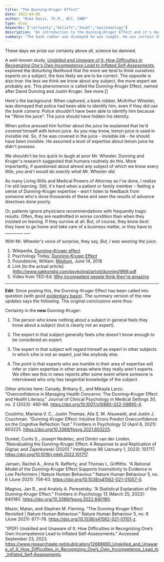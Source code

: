 ```yaml
---
title: "The Dunning-Kruger Effect" 
date: 2022-04-05
author: "Mike Davis, Th.M., BCC, CWMF"
type: blog
keywords: ["certainty","beliefs","doubt","epistemology"]
description: "An introduction to the Dunning-Kruger Effect and it's demonstration of human certainty, bordering on hubris."
summary: "The bank robber was dismayed he was caught. He was certain the police could never catch him because he was wearing The Juice."
---
```

These days we prize our certainty above all, science be damned. 

A well-known study,  [*Unskilled and Unaware of It: How Difficulties in Recognizing One's Own Incompetence Lead to Inflated Self-Assessments*](https://en.wikipedia.org/wiki/Dunning%E2%80%93Kruger_effect), explored the disturbing likelihood that the more we tend to think ourselves experts on a subject, the less likely we are to be correct. The opposite is also true: the less we think we know about any subject, the more expert we probably are. This phenomenon is called the Dunning-Kruger Effect, named after David Dunning and Justin Kruger. See more []

Here's the background. When captured, a bank robber, McArthur Wheeler, was dismayed that police had been able to identify him, even if they *did use the bank camera*. Police shouldn't have been able to identify him because he "Wore the juice". The juice should have hidden his identity. 

When police pressed him further about *the juice* he explained that he'd covered himself with lemon juice. As you may know, lemon juice is used in *invisible ink*. So, if he was covered in the juice - invisible ink - he should have been invisible. He assumed a level of expertise about lemon juice he didn't possess.  

We shouldn't be too quick to laugh at poor Mr. Wheeler. Dunning and Kruger's research suggested that humans routinely do this. More importantly, if questioned about almost any subject of which we know avery little, *you and I would do exactly what Mr. Wheeler did.*

As many Living Wills and Medical Powers of Attorney as I've done, I realize I'm still learning. Still, it's hard when a patient or family member - feeling a sense of Dunning-Kruger expertise - won't listen to feedback from someone who's done thousands of these and seen the results of advance directives done poorly. 

Or, patients ignore physicians recommendations with frequently tragic results. Often, they are readmitted in worse condition than when they insisted on leaving. If they survive at all. But, of course, they know *best*: they have to go home and take care of a business matter, or they have to _________ ___. 
 
With Mr. Wheeler's voice of surprise, they say, *But, I was wearing the juice.*
  

1. Wikipedia, [Dunning–Kruger effect](https://en.wikipedia.org/wiki/Dunning%E2%80%93Kruger_effect)
2. Psychology Today, [Dunning-Kruger Effect](https://www.psychologytoday.com/us/basics/dunning-kruger-effect)
3. Poundstone, William: [Medium](https://medium.com/@littlebrown/i-wore-the-juice-the-dunning-kruger-effect-f8ac3299eb1), June 14, 2016
4. Link [to the actual article](http://www.sakkyndig.com/psykologi/artvit/dunning1999.pdf
5. Video from TED-Ed: [Why incompetent people think they're amazing](https://www.google.com/url?sa=t&rct=j&q=&esrc=s&source=web&cd=&cad=rja&uact=8&ved=2ahUKEwjI7IKQtv32AhXtg2oFHS3yDgcQtwJ6BAgDEAI&url=https%3A%2F%2Fwww.youtube.com%2Fwatch%3Fv%3DpOLmD_WVY-E&usg=AOvVaw3etzHfZ7CnV4WP7sY7YA6l)

***

**Edit**: Since posting this, the Dunning-Kruger Effect has been called into question (with good [evidentiary basis]([](https://www.nature.com/articles/s41562-021-01101-z))). The summary version of the new updates says the following. The original conclusions were thus:

Certainty in the **new** Dunning-Kruger:
1. The person who knew nothing about a subject in general feels they know about a subject (but is clearly not an expert).

2. The expert in that subject generally feels s/he doesn't know enough to be considered an expert.

3. The expert in that subject will regard himself as expert in other subjects in which s/he is not an expert, just like anybody else.

4. The point is that experts who are humble in their area of expertise will infer or claim expertise in other areas where they really aren't experts. We often see this in news reports after some event where someone is interviewed who only has tangential knowledge of the subject. 

Other articles here: Canady, Brittany E., and Mikayla Larzo. “Overconfidence in Managing Health Concerns: The Dunning–Kruger Effect and Health Literacy.” Journal of Clinical Psychology in Medical Settings 30, no. 2 (2023): 460–68. https://doi.org/10.1007/s10880-022-09895-4.

Coutinho, Mariana V. C., Justin Thomas, Alia S. M. Alsuwaidi, and Justin J. Couchman. “Dunning-Kruger Effect: Intuitive Errors Predict Overconfidence on the Cognitive Reflection Test.” Frontiers in Psychology 12 (April 8, 2021): 603225. https://doi.org/10.3389/fpsyg.2021.603225.

Dunkel, Curtis S., Joseph Nedelec, and Dimitri van der Linden. “Reevaluating the Dunning-Kruger Effect: A Response to and Replication of Gignac and Zajenkowski (2020).” Intelligence 96 (January 1, 2023): 101717. https://doi.org/10.1016/j.intell.2022.101717.

Jansen, Rachel A., Anna N. Rafferty, and Thomas L. Griffiths. “A Rational Model of the Dunning–Kruger Effect Supports Insensitivity to Evidence in Low Performers | Nature Human Behaviour.” Nature Human Behaviour 5, no. 6 (June 2021): 756–63. https://doi.org/10.1038/s41562-021-01057-0.

Magnus, Jan R., and Anatoly A. Peresetsky. “A Statistical Explanation of the Dunning–Kruger Effect.” Frontiers in Psychology 13 (March 25, 2022): 840180. https://doi.org/10.3389/fpsyg.2022.840180.

Mazor, Matan, and Stephen M. Fleming. “The Dunning-Kruger Effect Revisited | Nature Human Behaviour.” Nature Human Behaviour 5, no. 6 (June 2021): 677–78. https://doi.org/10.1038/s41562-021-01101-z.

“(PDF) Unskilled and Unaware of It: How Difficulties in Recognizing One’s Own Incompetence Lead to Inflated Self-Assessments.” Accessed September 23, 2023. https://www.researchgate.net/publication/12688660_Unskilled_and_Unaware_of_It_How_Difficulties_in_Recognizing_One’s_Own_Incompetence_Lead_to_Inflated_Self-Assessments.